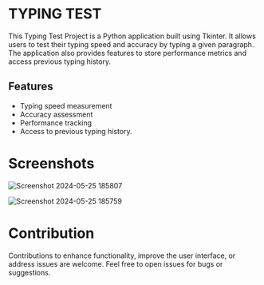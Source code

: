 TYPING TEST
============

This Typing Test Project is a Python application built using Tkinter. It allows users to test their typing speed and accuracy by typing a given paragraph. The application also provides features to store performance metrics and access previous typing history.

## Features

- Typing speed measurement
- Accuracy assessment
- Performance tracking
- Access to previous typing history.


Screenshots
============

![Screenshot 2024-05-25 185807](https://github.com/Rushikesh-264/Typing_Speed_Test/assets/150276077/df8f98bc-aa8f-47e5-8b26-c4fef030901d)


![Screenshot 2024-05-25 185759](https://github.com/Rushikesh-264/Typing_Speed_Test/assets/150276077/06af9df9-6e01-4a30-a996-51b657f6041a)




Contribution
=============

Contributions to enhance functionality, improve the user interface, or address issues are welcome. Feel free to open issues for bugs or suggestions.

